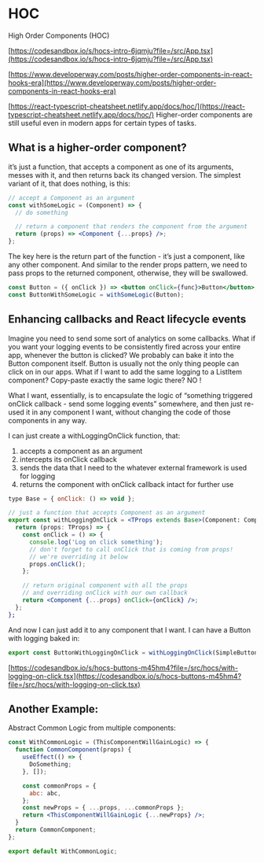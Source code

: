 # HOC

High Order Components (HOC)

[https://codesandbox.io/s/hocs-intro-6jqmju?file=/src/App.tsx](https://codesandbox.io/s/hocs-intro-6jqmju?file=/src/App.tsx)

[https://www.developerway.com/posts/higher-order-components-in-react-hooks-era](https://www.developerway.com/posts/higher-order-components-in-react-hooks-era)

[https://react-typescript-cheatsheet.netlify.app/docs/hoc/](https://react-typescript-cheatsheet.netlify.app/docs/hoc/)
Higher-order components are still useful even in modern apps for certain types of tasks.

## What is a higher-order component?

it’s just a function, that accepts a component as one of its arguments, messes with it, and then returns back its changed version. The simplest variant of it, that does nothing, is this:

```jsx title='HOC'
// accept a Component as an argument
const withSomeLogic = (Component) => {
  // do something

  // return a component that renders the component from the argument
  return (props) => <Component {...props} />;
};
```

The key here is the return part of the function - it’s just a component, like any other component. And similar to the render props pattern, we need to pass props to the returned component, otherwise, they will be swallowed.

```jsx title='UseEffect vc useCallback Example'
const Button = ({ onClick }) => <button onClick={func}>Button</button>;
const ButtonWithSomeLogic = withSomeLogic(Button);
```

## Enhancing callbacks and React lifecycle events

Imagine you need to send some sort of analytics on some callbacks. What if you want your logging events to be consistently fired across your entire app, whenever the button is clicked?
We probably can bake it into the Button component itself.
Button is usually not the only thing people can click on in our apps. What if I want to add the same logging to a ListItem component? Copy-paste exactly the same logic there? NO !

What I want, essentially, is to encapsulate the logic of “something triggered onClick callback - send some logging events” somewhere, and then just re-used it in any component I want, without changing the code of those components in any way.

I can just create a withLoggingOnClick function, that:

1. accepts a component as an argument
2. intercepts its onClick callback
3. sends the data that I need to the whatever external framework is used for logging
4. returns the component with onClick callback intact for further use

```jsx title='HOC callback'
type Base = { onClick: () => void };

// just a function that accepts Component as an argument
export const withLoggingOnClick = <TProps extends Base>(Component: ComponentType<TProps>) => {
  return (props: TProps) => {
    const onClick = () => {
      console.log('Log on click something');
      // don't forget to call onClick that is coming from props!
      // we're overriding it below
      props.onClick();
    };

    // return original component with all the props
    // and overriding onClick with our own callback
    return <Component {...props} onClick={onClick} />;
  };
};
```

And now I can just add it to any component that I want. I can have a Button with logging baked in:

```jsx title='HOC callback button'
export const ButtonWithLoggingOnClick = withLoggingOnClick(SimpleButton);
```

[https://codesandbox.io/s/hocs-buttons-m45hm4?file=/src/hocs/with-logging-on-click.tsx](https://codesandbox.io/s/hocs-buttons-m45hm4?file=/src/hocs/with-logging-on-click.tsx)

## Another Example:

Abstract Common Logic from multiple components:

```jsx title='Another HOC Example'
const WithCommonLogic = (ThisComponentWillGainLogic) => {
  function CommonComponent(props) {
    useEffect(() => {
      DoSomething;
    }, []);

    const commonProps = {
      abc: abc,
    };
    const newProps = { ...props, ...commonProps };
    return <ThisComponentWillGainLogic {...newProps} />;
  }
  return CommonComponent;
};

export default WithCommonLogic;
```
